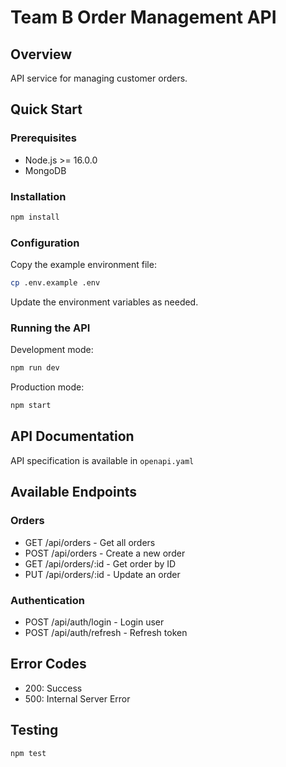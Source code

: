 # Team B Order Management API

## Overview
API service for managing customer orders.

## Quick Start

### Prerequisites
- Node.js >= 16.0.0
- MongoDB

### Installation
```bash
npm install
```

### Configuration
Copy the example environment file:
```bash
cp .env.example .env
```

Update the environment variables as needed.

### Running the API
Development mode:
```bash
npm run dev
```

Production mode:
```bash
npm start
```

## API Documentation
API specification is available in `openapi.yaml`

## Available Endpoints

### Orders
- GET /api/orders - Get all orders
- POST /api/orders - Create a new order
- GET /api/orders/:id - Get order by ID
- PUT /api/orders/:id - Update an order

### Authentication
- POST /api/auth/login - Login user
- POST /api/auth/refresh - Refresh token

## Error Codes
- 200: Success
- 500: Internal Server Error

## Testing
```bash
npm test
```